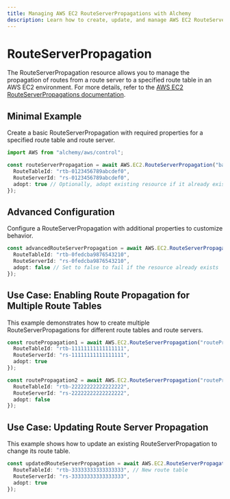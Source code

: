```yaml
---
title: Managing AWS EC2 RouteServerPropagations with Alchemy
description: Learn how to create, update, and manage AWS EC2 RouteServerPropagations using Alchemy Cloud Control.
---
```


# RouteServerPropagation

The RouteServerPropagation resource allows you to manage the propagation of routes from a route server to a specified route table in an AWS EC2 environment. For more details, refer to the [AWS EC2 RouteServerPropagations documentation](https://docs.aws.amazon.com/ec2/latest/userguide/).

## Minimal Example

Create a basic RouteServerPropagation with required properties for a specified route table and route server.

```ts
import AWS from "alchemy/aws/control";

const routeServerPropagation = await AWS.EC2.RouteServerPropagation("basicRouteServerPropagation", {
  RouteTableId: "rtb-0123456789abcdef0",
  RouteServerId: "rs-0123456789abcdef0",
  adopt: true // Optionally, adopt existing resource if it already exists
});
```

## Advanced Configuration

Configure a RouteServerPropagation with additional properties to customize behavior.

```ts
const advancedRouteServerPropagation = await AWS.EC2.RouteServerPropagation("advancedRouteServerPropagation", {
  RouteTableId: "rtb-0fedcba9876543210",
  RouteServerId: "rs-0fedcba9876543210",
  adopt: false // Set to false to fail if the resource already exists
});
```

## Use Case: Enabling Route Propagation for Multiple Route Tables

This example demonstrates how to create multiple RouteServerPropagations for different route tables and route servers.

```ts
const routePropagation1 = await AWS.EC2.RouteServerPropagation("routePropagation1", {
  RouteTableId: "rtb-11111111111111111",
  RouteServerId: "rs-11111111111111111",
  adopt: true
});

const routePropagation2 = await AWS.EC2.RouteServerPropagation("routePropagation2", {
  RouteTableId: "rtb-22222222222222222",
  RouteServerId: "rs-22222222222222222",
  adopt: false
});
```

## Use Case: Updating Route Server Propagation

This example shows how to update an existing RouteServerPropagation to change its route table.

```ts
const updatedRouteServerPropagation = await AWS.EC2.RouteServerPropagation("updateRouteServerPropagation", {
  RouteTableId: "rtb-33333333333333333", // New route table
  RouteServerId: "rs-33333333333333333",
  adopt: true
});
```